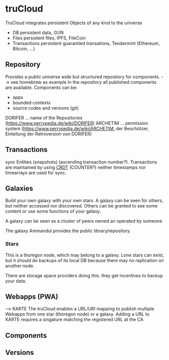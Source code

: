 truCloud
========

TruCloud integrates persistent Objects of any kind to the universe
- DB                persistent data, GUN
- Files             persistent files, IPFS, FileCoin
- Transactions      persistent guarantied transations, Tendermint (Ethereum, Bitcoin, ...)

## Repository
Provides a public universe wide but structured repository for components.
--> see homebrew as example 
In the repository all published components are available.
Components can be:
- apps
- bounded contexts
- source codes and versions (git)

DORIFER     ... name of the Repositories   (https://www.perrypedia.de/wiki/DORIFER)
ARCHETIM    ... permission system          (https://www.perrypedia.de/wiki/ARCHETIM, der Beschützer, Einleitung der Retroversion von DORIFER)

## Transactions

sync Entities (snapshots) (ascending transaction number?).
Transactions are maintained by using [CRDT](https://github.com/yjs/yjs#Yjs-CRDT-Algorithm) (COUNTER?)
neither timestamps nor timearrays are used for sync.  


## Galaxies

Build your own galaxy with your own stars. A galaxy can be seen for others,
but neither accessed nor discovered. Others can be granted to see some content or
use some functions of your galaxy. 

A galaxy can be seen as a cluster of peers owned an operated by someone 

The galaxy Ammandul provides the public library/repository.

### Stars

This is a thoregon node, which may belong to a galaxy.  Lone stars can exist, but it should
do backups of its local DB because there may no replication on another node.

There are storage space providers doing this. they get incentives to backup your data.

## Webapps (PWA)
--> KARTE
The truCloud enables a URL/URI mapping to publish multiple Webapps from one star (thoregon node)
or a galaxy.
Adding a URL to KARTE requires a singature matching the registered URL at the CA

## Components 

## Versions

